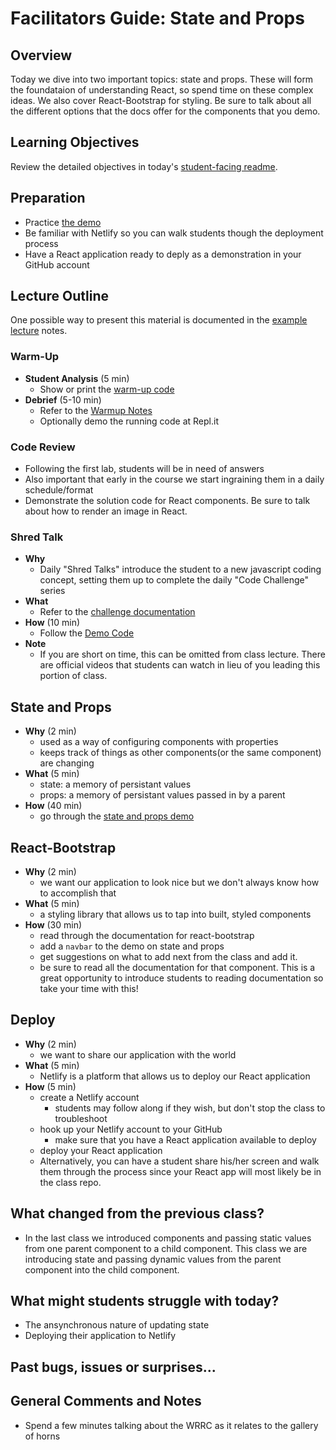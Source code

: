 # Facilitators Guide: State and Props

## Overview

Today we dive into two important topics: state and props. These will form the foundataion of understanding React, so spend time on these complex ideas. We also cover React-Bootstrap for styling. Be sure to talk about all the different options that the docs offer for the components that you demo.

## Learning Objectives

Review the detailed objectives in today's [student-facing readme](../README.md).

## Preparation

- Practice [the demo](../demo/)
- Be familiar with Netlify so you can walk students though the deployment process
- Have a React application ready to deply as a demonstration in your GitHub account

## Lecture Outline

One possible way to present this material is documented in the [example lecture](./LECTURE-EXAMPLE.md) notes.

### Warm-Up

- **Student Analysis** (5 min)
  - Show or print the [warm-up code](../warm-up/warm-up.md)
- **Debrief** (5-10 min)
  - Refer to the [Warmup Notes](../warm-up/NOTES.md)
  - Optionally demo the running code at Repl.it

### Code Review

- Following the first lab, students will be in need of answers
- Also important that early in the course we start ingraining them in a daily schedule/format
- Demonstrate the solution code for React components. Be sure to talk about how to render an image in React.

### Shred Talk

- **Why**
  - Daily "Shred Talks" introduce the student to a new javascript coding concept, setting them up to complete the daily "Code Challenge" series
- **What**
  - Refer to the [challenge documentation](../challenges/README.md)
- **How** (10 min)
  - Follow the [Demo Code](../challenges/DEMO.md)
- **Note**
  - If you are short on time, this can be omitted from class lecture. There are official videos that students can watch in lieu of you leading this portion of class.

## State and Props

- **Why** (2 min)
  - used as a way of configuring components with properties
  - keeps track of things as other components(or the same component) are changing
- **What** (5 min)
  - state: a memory of persistant values
  - props: a memory of persistant values passed in by a parent
- **How** (40 min)
  - go through the [state and props demo](../demo/state-and-props)

## React-Bootstrap

- **Why** (2 min)
  - we want our application to look nice but we don't always know how to accomplish that
- **What** (5 min)
  - a styling library that allows us to tap into built, styled components
- **How** (30 min)
  - read through the documentation for react-bootstrap
  - add a `navbar` to the demo on state and props
  - get suggestions on what to add next from the class and add it.
  - be sure to read all the documentation for that component. This is a great opportunity to introduce students to reading documentation so take your time with this!

## Deploy

- **Why** (2 min)
  - we want to share our application with the world
- **What** (5 min)
  - Netlify is a platform that allows us to deploy our React application
- **How** (5 min)
  - create a Netlify account
    - students may follow along if they wish, but don't stop the class to troubleshoot
  - hook up your Netlify account to your GitHub
    - make sure that you have a React application available to deploy
  - deploy your React application
  - Alternatively, you can have a student share his/her screen and walk them through the process since your React app will most likely be in the class repo.

## What changed from the previous class?

- In the last class we introduced components and passing static values from one parent component to a child component. This class we are introducing state and passing dynamic values from the parent component into the child component.

## What might students struggle with today?

- The ansynchronous nature of updating state
- Deploying their application to Netlify

## Past bugs, issues or surprises...

## General Comments and Notes

- Spend a few minutes talking about the WRRC as it relates to the gallery of horns
